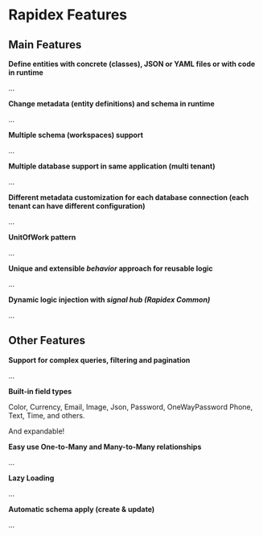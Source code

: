 # Rapidex Features

## Main Features

**Define entities with concrete (classes), JSON or YAML files or with code in runtime**

...

**Change metadata (entity definitions) and schema in runtime**

...

**Multiple schema (workspaces) support**

...

**Multiple database support in same application (multi tenant)**

...

**Different metadata customization for each database connection (each tenant can have different configuration)**

...

**UnitOfWork pattern**

...

**Unique and extensible *behavior* approach for reusable logic**

...

**Dynamic logic injection with *signal hub (Rapidex Common)***

...

## Other Features

**Support for complex queries, filtering and pagination**

...

**Built-in field types**

Color, Currency, Email, Image, Json, Password, OneWayPassword Phone, Text, Time, and others.

And expandable!

**Easy use One-to-Many and Many-to-Many relationships**

...

**Lazy Loading**

...

**Automatic schema apply (create & update)**

...



